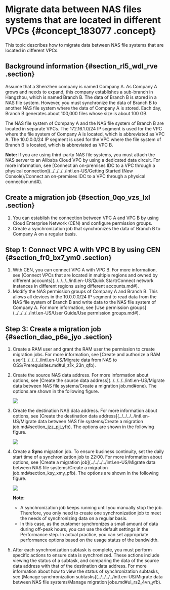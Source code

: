 # Migrate data between NAS files systems that are located in different VPCs {#concept_183077 .concept}

This topic describes how to migrate data between NAS file systems that are located in different VPCs.

## Background information {#section_rl5_wdl_rve .section}

Assume that a Shenzhen company is named Company A. As Company A grows and needs to expand, this company establishes a sub-branch in Hangzhou, which is named Branch B. The data of Branch B is stored in a NAS file system. However, you must synchronize the data of Branch B to another NAS file system where the data of Company A is stored. Each day, Branch B generates about 100,000 files whose size is about 100 GB.

The NAS file system of Company A and the NAS file system of Branch B are located in separate VPCs. The 172.16.1.0/24 IP segment is used for the VPC where the file system of Company A is located, which is abbreviated as VPC A. The 10.0.0.0/24 IP segment is used for the VPC where the file system of Branch B is located, which is abbreviated as VPC B.

**Note:** If you are using third-party NAS file systems, you must attach the NAS server to an Alibaba Cloud VPC by using a dedicated data circuit. For more information, see [Connect an on-premises IDC to a VPC through a physical connection](../../../../intl.en-US/Getting Started (New Console)/Connect an on-premises IDC to a VPC through a physical connection.md#).

## Create a migration job {#section_0qo_vzs_lxl .section}

1.  You can establish the connection between VPC A and VPC B by using Cloud Enterprise Network \(CEN\) and configure permission groups.
2.  Create a synchronization job that synchronizes the data of Branch B to Company A on a regular basis.

## Step 1: Connect VPC A with VPC B by using CEN {#section_fr0_bx7_ym0 .section}

1.  With CEN, you can connect VPC A with VPC B. For more information, see [Connect VPCs that are located in multiple regions and owned by different accounts](../../../../intl.en-US/Quick Start/Connect network instances in different regions using different accounts.md#).
2.  Modify the NAS permission groups of Company A and Branch B. This allows all devices in the 10.0.0.0/24 IP segment to read data from the NAS file system of Branch B and write data to the NAS file system of Company A. For more information, see [Use permission groups](../../../../intl.en-US/User Guide/Use permission groups.md#).

## Step 3: Create a migration job {#section_dao_p6e_jyo .section}

1.  Create a RAM user and grant the RAM user the permission to create migration jobs. For more information, see [Create and authorize a RAM user](../../../../intl.en-US/Migrate data from NAS to OSS/Prerequisites.md#ul_z1k_23n_qfb).
2.  Create the source NAS data address. For more information about options, see [Create the source data address](../../../../intl.en-US/Migrate data between NAS file systems/Create a migration job.md#one). The options are shown in the following figure.

    ![](http://static-aliyun-doc.oss-cn-hangzhou.aliyuncs.com/assets/img/156897/155850516845080_en-US.png)

3.  Create the destination NAS data address. For more information about options, see [Create the destination data address](../../../../intl.en-US/Migrate data between NAS file systems/Create a migration job.md#section_jzz_pjj_yfb). The options are shown in the following figure.

    ![](http://static-aliyun-doc.oss-cn-hangzhou.aliyuncs.com/assets/img/156897/155850516945081_en-US.png)

4.  Create a **Sync** migration job. To ensure business continuity, set the daily start time of a synchronization job to 22:00. For more information about options, see [Create a migration job](../../../../intl.en-US/Migrate data between NAS file systems/Create a migration job.md#section_ksy_xmy_pfb). The options are shown in the following figure.

    ![](http://static-aliyun-doc.oss-cn-hangzhou.aliyuncs.com/assets/img/156897/155850516945090_en-US.png)

    **Note:** 

    -   A synchronization job keeps running until you manually stop the job. Therefore, you only need to create one synchronization job to meet the needs of synchronizing data on a regular basis.
    -   In this case, as the customer synchronizes a small amount of data during off-peak hours, you can use the default settings in the Performance step. In actual practice, you can set appropriate performance options based on the usage status of the bandwidth.
5.  After each synchronization subtask is complete, you must perform specific actions to ensure data is synchronized. These actions include viewing the status of a subtask, and comparing the data of the source data address with that of the destination data address. For more information about how to view the status of synchronization subtasks, see [Manage synchronization subtasks](../../../../intl.en-US/Migrate data between NAS file systems/Manage migration jobs.md#ul_rs2_4vn_yfb).

